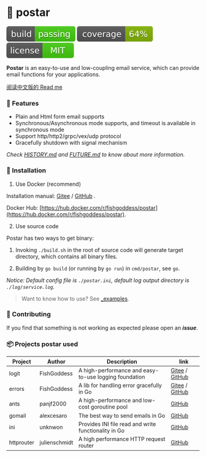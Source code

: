 # 📝 postar

[![build](_icons/build.svg)](_icons/build.svg)
[![coverage](_icons/coverage.svg)](_icons/coverage.svg)
[![license](_icons/license.svg)](https://opensource.org/licenses/MIT)

**Postar** is an easy-to-use and low-coupling email service, which can provide email functions for your applications.

[阅读中文版的 Read me](./README.md)

### 🥇 Features

* Plain and Html form email supports
* Synchronous/Asynchronous mode supports, and timeout is available in synchronous mode
* Support http/http2/grpc/vex/udp protocol
* Gracefully shutdown with signal mechanism

_Check [HISTORY.md](./HISTORY.md) and [FUTURE.md](./FUTURE.md) to know about more information._

### 🚀 Installation

1. Use Docker (recommend)

Installation manual: [Gitee](https://gitee.com/avino-plan/postar-docker) / [GitHub](https://github.com/avino-plan/postar-docker) .

Docker Hub: [https://hub.docker.com/r/fishgoddess/postar](https://hub.docker.com/r/fishgoddess/postar).

2. Use source code

Postar has two ways to get binary:

1. Invoking `./build.sh` in the root of source code will generate target directory, which contains all binary files.

2. Building by `go build` (or running by `go run`) in `cmd/postar`, see `go`.

_Notice: Default config file is `./postar.ini`, default log output directory is `./log/service.log`._

> Want to know how to use? See [_examples](_examples).

### 👥 Contributing

If you find that something is not working as expected please open an _**issue**_.

### 📦 Projects postar used

| Project | Author      | Description                                           | link                                                                                            |
|---------|-------------|-------------------------------------------------------|-------------------------------------------------------------------------------------------------|
| logit   | FishGoddess | A high-performance and easy-to-use logging foundation | [Gitee](https://gitee.com/go-logit/logit) / [GitHub](https://github.com/go-logit/logit)   |
| errors  | FishGoddess | A lib for handling error gracefully in Go             | [Gitee](https://gitee.com/FishGoddess/errors) / [GitHub](https://github.com/FishGoddess/errors) |
| ants | panjf2000 | A high-performance and low-cost goroutine pool   | [GitHub](https://github.com/panjf2000/ants) |
| gomail | alexcesaro | The best way to send emails in Go  | [GitHub](https://github.com/go-gomail/gomail/tree/v2) |
| ini | unknwon | Provides INI file read and write functionality in Go  | [GitHub](https://github.com/go-ini/ini) |
| httprouter | julienschmidt | A high performance HTTP request router  | [GitHub](https://github.com/julienschmidt/httprouter) |
